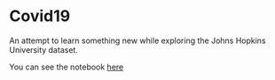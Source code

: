# Covid19
An attempt to learn something new while exploring the Johns Hopkins University dataset.

You can see the notebook [here](http://htmlpreview.github.io/?https://github.com/raffomartini/covid19/blob/master/Covid19.html)
